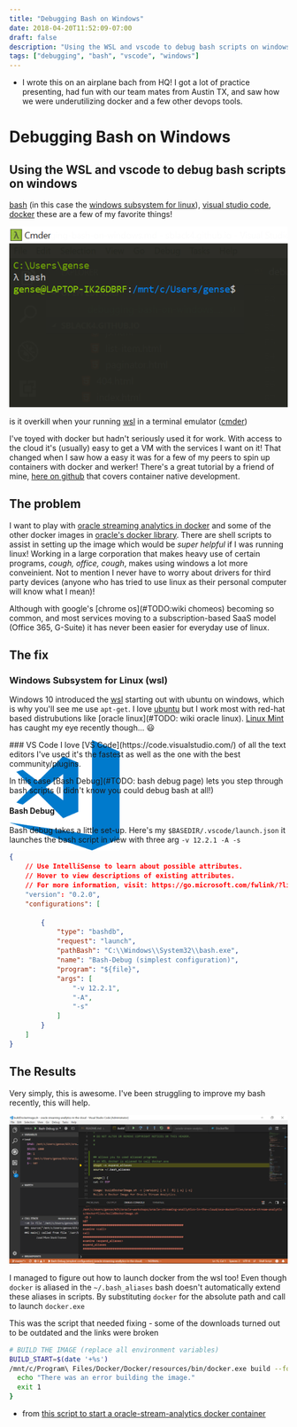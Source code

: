 ```yaml
---
title: "Debugging Bash on Windows"
date: 2018-04-20T11:52:09-07:00
draft: false
description: "Using the WSL and vscode to debug bash scripts on windows"
tags: ["debugging", "bash", "vscode", "windows"]
---
```


- I wrote this on an airplane bach from HQ! I got a lot of practice 
presenting, had fun with our team mates from Austin TX, 
and saw how we were underutilizing docker and a few other 
devops tools. 

# Debugging Bash on Windows
## Using the WSL and vscode to debug bash scripts on windows

[bash](https://en.wikipedia.org/wiki/Bash_(Unix_shell)) 
(in this case the [windows subsystem for linux](https://docs.microsoft.com/en-us/windows/wsl/install-win10)), 
[visual studio code](https://code.visualstudio.com), 
[docker](https://www.docker.com/) 
these are a few of my favorite things! 

![bash on ubuntu on windows](/img/ubuntu-on-windows-cmder.png)

is it overkill when your running [wsl](https://docs.microsoft.com/en-us/windows/wsl/about) 
in a terminal emulator ([cmder](http://cmder.net/))

I've toyed with docker but hadn't seriously used it for work. With access to the cloud 
it's (usually) easy to get a VM with the services I want on it! That changed when I saw how a 
easy it was for a few of my peers to spin up containers with docker and werker! 
There's a great tutorial by a friend of mine, [here on github](https://oracle.github.io/learning-library/workshops/container-native-development/) 
that covers container native development. 

## The problem 
I want to play with [oracle streaming analytics in docker](https://github.com/gschmutz/dockerfiles/tree/master/oracle-stream-analytics) 
and some of the other docker images in [oracle's docker library](https://github.com/oracle/docker-images). 
There are shell scripts to assist in setting up the image which would be *super helpful* if I 
was running linux! Working in a large corporation that makes heavy use of certain programs, 
*cough, office, cough*, makes using windows a lot more conveinient. Not to mention I never have to 
worry about drivers for third party devices (anyone who has tried to use linux as their personal computer will know what I mean)! 

Although with google's [chrome os](#TODO:wiki chomeos) 
becoming so common, and most services moving to a subscription-based SaaS model (Office 365, G-Suite) 
it has never been easier for everyday use of linux. 


## The fix

### Windows Subsystem for Linux (wsl)
Windows 10 introduced the [wsl](https://en.wikipedia.org/wiki/Windows_Subsystem_for_Linux) 
starting out with ubuntu on windows, which is why you'll see me use `apt-get`. 
I love [ubuntu](https://en.wikipedia.org/wiki/Ubuntu_(operating_system))
but I work most with red-hat based distrubutions like 
[oracle linux](#TODO: wiki oracle linux). 
[Linux Mint](https://linuxmint.com/) has caught my eye recently though... :smiley:


<div>
    <img src="/img/vscode-logo.png" width="200" style="position:absolute;z-index:-1;" />
</div>
### VS Code 
I love [VS Code](https://code.visualstudio.com/) 
of all the text editors I've used it's the fastest as well as the one with the best community/plugins. 

In this case [Bash Debug](#TODO: bash debug page) 
lets you step through bash scripts (I didn't know you could debug bash at all!) 


#### Bash Debug
Bash debug takes a little set-up. Here's my `$BASEDIR/.vscode/launch.json` 
it launches the bash script in view with three arg `-v 12.2.1 -A -s`

```json
{
    // Use IntelliSense to learn about possible attributes.
    // Hover to view descriptions of existing attributes.
    // For more information, visit: https://go.microsoft.com/fwlink/?linkid=830387
    "version": "0.2.0",
    "configurations": [
        
        {
            "type": "bashdb",
            "request": "launch",
            "pathBash": "C:\\Windows\\System32\\bash.exe",
            "name": "Bash-Debug (simplest configuration)",
            "program": "${file}",
            "args": [
                "-v 12.2.1",
                "-A",
                "-s"
            ]
        }
    ]
}
```

## The Results 

Very simply, this is awesome.  I've been struggling to improve my bash recently, this will help. 

![bash debug on windows](/img/bash-debug-on-windows.PNG)

I managed to figure out how to launch docker from the wsl too! Even though `docker` is aliased in 
the `~/.bash_aliases` bash doesn't automatically extend these aliases in scripts. 
By substituting `docker` for the absolute path and call to launch `docker.exe`

This was the script that needed fixing - some of the downloads turned out to be outdated and the links were broken
```sh
# BUILD THE IMAGE (replace all environment variables)
BUILD_START=$(date '+%s')
/mnt/c/Program\ Files/Docker/Docker/resources/bin/docker.exe build --force-rm=$NOCACHE --no-cache=$NOCACHE $PROXY_SETTINGS -t $IMAGE_NAME -f osa-dockerfiles/oracle-stream-analytics/dockerfiles/12.2.1/Dockerfile.$DISTRIBUTION . || {
  echo "There was an error building the image."
  exit 1
}
```
- from [this script to start a oracle-stream-analytics docker container](https://github.com/gschmutz/dockerfiles/tree/master/oracle-stream-analytics/dockerfiles/buildDockerImage.sh)

